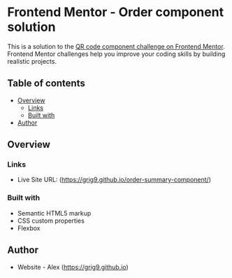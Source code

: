 # Frontend Mentor - Order component solution

This is a solution to the [QR code component challenge on Frontend Mentor](https://www.frontendmentor.io/challenges/qr-code-component-iux_sIO_H). Frontend Mentor challenges help you improve your coding skills by building realistic projects.

## Table of contents

- [Overview](#overview)
  - [Links](#links)
  - [Built with](#built-with)
- [Author](#author)

## Overview

### Links

- Live Site URL: (https://grig9.github.io/order-summary-component/)

### Built with

- Semantic HTML5 markup
- CSS custom properties
- Flexbox

## Author

- Website - Alex (https://grig9.github.io)
